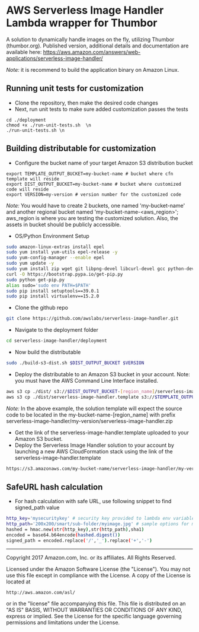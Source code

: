 # AWS Serverless Image Handler Lambda wrapper for Thumbor
A solution to dynamically handle images on the fly, utilizing Thumbor (thumbor.org).
Published version, additional details and documentation are available here: https://aws.amazon.com/answers/web-applications/serverless-image-handler/

_Note:_ it is recommend to build the application binary on Amazon Linux.

## Running unit tests for customization
* Clone the repository, then make the desired code changes
* Next, run unit tests to make sure added customization passes the tests
```
cd ./deployment
chmod +x ./run-unit-tests.sh  \n
./run-unit-tests.sh \n
```

## Building distributable for customization
* Configure the bucket name of your target Amazon S3 distribution bucket
```
export TEMPLATE_OUTPUT_BUCKET=my-bucket-name # bucket where cfn template will reside
export DIST_OUTPUT_BUCKET=my-bucket-name # bucket where customized code will reside
export VERSION=my-version # version number for the customized code
```
_Note:_ You would have to create 2 buckets, one named 'my-bucket-name' and another regional bucket named 'my-bucket-name-<aws_region>'; aws_region is where you are testing the customized solution. Also, the assets  in bucket should be publicly accessible.

* OS/Python Environment Setup
```bash
sudo amazon-linux-extras install epel
sudo yum install yum-utils epel-release -y
sudo yum-config-manager --enable epel
sudo yum update -y
sudo yum install zip wget git libpng-devel libcurl-devel gcc python-devel libjpeg-devel -y
curl -O https://bootstrap.pypa.io/get-pip.py
sudo python get-pip.py
alias sudo='sudo env PATH=$PATH'
sudo pip install setuptools==39.0.1
sudo pip install virtualenv==15.2.0
```
* Clone the github repo
```bash
git clone https://github.com/awslabs/serverless-image-handler.git
```

* Navigate to the deployment folder
```bash
cd serverless-image-handler/deployment
```

* Now build the distributable
```bash
sudo ./build-s3-dist.sh $DIST_OUTPUT_BUCKET $VERSION
```

* Deploy the distributable to an Amazon S3 bucket in your account. Note: you must have the AWS Command Line Interface installed.
```bash
aws s3 cp ./dist/ s3://$DIST_OUTPUT_BUCKET-[region_name]/serverless-image-handler/$VERSION/ --recursive --exclude "*" --include "*.zip"
aws s3 cp ./dist/serverless-image-handler.template s3://$TEMPLATE_OUTPUT_BUCKET/serverless-image-handler/$VERSION/
```
_Note:_ In the above example, the solution template will expect the source code to be located in the my-bucket-name-[region_name] with prefix serverless-image-handler/my-version/serverless-image-handler.zip

* Get the link of the serverless-image-handler.template uploaded to your Amazon S3 bucket.
* Deploy the Serverless Image Handler solution to your account by launching a new AWS CloudFormation stack using the link of the serverless-image-handler.template
```bash
https://s3.amazonaws.com/my-bucket-name/serverless-image-handler/my-version/serverless-image-handler.template
```

## SafeURL hash calculation
* For hash calculation with safe URL, use following snippet to find signed_path value
```bash
http_key='mysecuritykey' # security key provided to lambda env variable
http_path='200x200/smart/sub-folder/myimage.jpg' # sample options for myimage
hashed = hmac.new(str(http_key),str(http_path),sha1)
encoded = base64.b64encode(hashed.digest())
signed_path = encoded.replace('/','_').replace('+','-')
```

***

Copyright 2017 Amazon.com, Inc. or its affiliates. All Rights Reserved.

Licensed under the Amazon Software License (the "License"). You may not use this file except in compliance with the License. A copy of the License is located at

    http://aws.amazon.com/asl/

or in the "license" file accompanying this file. This file is distributed on an "AS IS" BASIS, WITHOUT WARRANTIES OR CONDITIONS OF ANY KIND, express or implied. See the License for the specific language governing permissions and limitations under the License.
